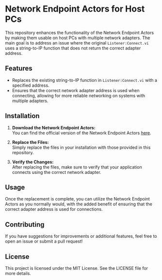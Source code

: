 # Network Endpoint Actors for Host PCs

This repository enhances the functionality of the Network Endpoint Actors by making them usable on host PCs with multiple network adapters. The main goal is to address an issue where the original `Listener:Connect.vi` uses a string-to-IP function that does not return the correct adapter address.

## Features

- Replaces the existing string-to-IP function in `Listener:Connect.vi` with a specified address.
- Ensures that the correct network adapter address is used when connecting, allowing for more reliable networking on systems with multiple adapters.

## Installation

1. **Download the Network Endpoint Actors:**  
   You can find the official version of the Network Endpoint Actors [here](https://www.ni.com/en/support/downloads/tools-network/download.network-endpoint-actors.html#479440).

2. **Replace the Files:**  
   Simply replace the files in your installation with those provided in this repository.

3. **Verify the Changes:**  
   After replacing the files, make sure to verify that your application connects using the correct network adapter.

## Usage

Once the replacement is complete, you can utilize the Network Endpoint Actors as you normally would, with the added benefit of ensuring that the correct adapter address is used for connections.

## Contributing

If you have suggestions for improvements or additional features, feel free to open an issue or submit a pull request!

## License

This project is licensed under the MIT License. See the LICENSE file for more details.